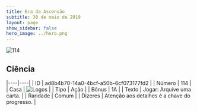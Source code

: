 ```yaml
---
title: Era da Ascensão
subtitle: 30 de maio de 2019
layout: page
show_sidebar: false
hero_image: ../hero.png
---
```


![114](https://cdn.keyforgegame.com/media/card_front/pt/435_114_35VV9PR3JRVG_pt.png)

## Ciência

|----|----|
| ID | ad8b4b70-14a0-4bcf-a50b-6cf073177fd2 |
| Número | 114 |
| Casa | ![Logos](https://archonarcana.com/images/thumb/c/ce/Logos.png/22px-Logos.png "Logos") |
| Tipo | Ação |
| Bônus | 1A |
| Texto | Jogar: Arquive uma carta. |
| Raridade | Comum |
| Dizeres | Atenção aos detalhes é a chave do progresso. |
